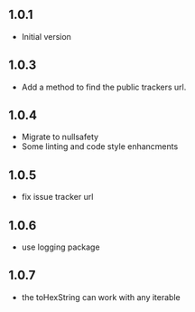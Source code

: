 ## 1.0.1

- Initial version

## 1.0.3

- Add a method to find the public trackers url.

## 1.0.4

- Migrate to nullsafety
- Some linting and code style enhancments

## 1.0.5
- fix issue tracker url

## 1.0.6
- use logging package

## 1.0.7
- the toHexString can work with any iterable